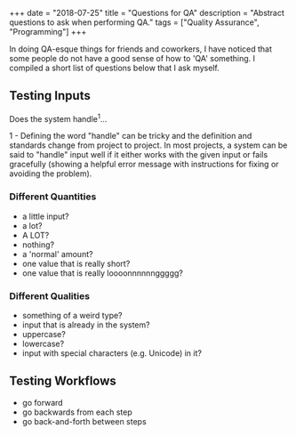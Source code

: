 +++
date = "2018-07-25"
title = "Questions for QA"
description = "Abstract questions to ask when performing QA."
tags = ["Quality Assurance", "Programming"]
+++

In doing QA-esque things for friends and coworkers, I have noticed that some people do not have a good sense of how to 'QA' something. I compiled a short list of questions below that I ask myself.

## Testing Inputs

Does the system handle<sup>1</sup>...

<aside class="marginnote">
  <span class="noteNumber">1</span> - Defining the word "handle" can be tricky and the definition and standards change from project to project. In most projects, a system can be said to "handle" input well if it either works with the given input or fails gracefully (showing a helpful error message with instructions for fixing or avoiding the problem).
</aside>

### Different Quantities

- a little input?
- a lot?
- A LOT?
- nothing?
- a 'normal' amount?
- one value that is really short?
- one value that is really loooonnnnnnggggg?

### Different Qualities

- something of a weird type?
- input that is already in the system?
- uppercase?
- lowercase?
- input with special characters (e.g. Unicode) in it?

## Testing Workflows

- go forward
- go backwards from each step
- go back-and-forth between steps

